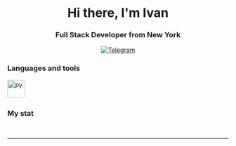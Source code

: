 <div id="header" align="center">
    <h1>Hi there, I'm  Ivan </h1>
    <h3>Full Stack Developer from New York</h3>
</div>

<div id="socials" align="center">

  <a href="https://t.me/probsiks">
    <img src="https://img.shields.io/badge/Telegram-blue?style=for-the-badge&logo=telegram&logoColor=white" alt="Telegram"/>
  </a>
</div>



### Languages and tools

<img src="https://cdn.jsdelivr.net/gh/devicons/devicon/icons/python/python-original.svg" title="py" width="40" height="40"/>&nbsp;


### My stat

<div id="stat" align="center">
    <img src="https://github-profile-summary-cards.vercel.app/api/cards/profile-details?username=PythonBackup&theme=github_dark" alt=""/>
    <img src="https://github-profile-summary-cards.vercel.app/api/cards/most-commit-language?username=PythonBackup&theme=github_dark" alt=""/>
     <img src="https://github-profile-summary-cards.vercel.app/api/cards/stats?username=PythonBackup&theme=github_dark" alt=""/>
</div>

---
